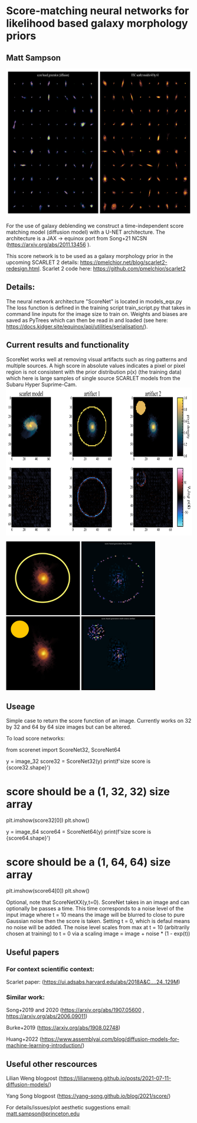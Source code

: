 # Score-matching neural networks for likelihood based galaxy morphology priors
## Matt Sampson

<img src="/images/compare.png" height="400">

For the use of galaxy deblending we construct a time-independent 
score matching model (diffusion model) with a U-NET architecture. The architecture
is a JAX -> equinox port from Song+21 NCSN (https://arxiv.org/abs/2011.13456  ).

This score network is to be used as a galaxy morphology prior in the upcoming 
SCARLET 2 details: https://pmelchior.net/blog/scarlet2-redesign.html. Scarlet 2 code here: https://github.com/pmelchior/scarlet2

## Details:
The neural network architecture "ScoreNet" is located in models_eqx.py
The loss function is defined in the training script train_script.py that takes in command
line inputs for the image size to train on. 
Weights and biases are saved as PyTrees which can then be read in and loaded (see here: https://docs.kidger.site/equinox/api/utilities/serialisation/). 

## Current results and functionality
ScoreNet works well at removing visual artifacts such as ring patterns and multiple sources. A high score in absolute values indicates a pixel or pixel region is not consistent with the prior distribution p(x) (the training data) which here is large samples of single source SCARLET models from the Subaru Hyper Suprime-Cam.
<img src="/images/score_runtests.png" height="400">


<img src="/images/HSC_res64_artifact2.jpg" height="200"> <img src="/images/rings_single.gif" width="200" height="200"/> <img src="/images/HSC_res64_artifact.jpg" height="200"> <img src="/images/multi.gif" width="200" height="200"/>

## Useage
Simple case to return the score function of an image. Currently works on 32 by 32 and 64 by 64 size images but can be altered.

To load score networks:

from scorenet import ScoreNet32, ScoreNet64

y = image_32
score32 = ScoreNet32(y)
print(f'size score is {score32.shape}')
# score should be a (1, 32, 32) size array
plt.imshow(score32[0])
plt.show()

y = image_64
score64 = ScoreNet64(y)
print(f'size score is {score64.shape}')
# score should be a (1, 64, 64) size array
plt.imshow(score64[0])
plt.show()

Optional, note that ScoreNetXX(y,t=0). ScoreNet takes in an image and can optionally be passes a time. This time corresponds to a noise level of the input image where t = 10 means the image will be blurred to close to pure Gaussian noise then the score is taken. Setting t = 0, which is defaul means no noise will be added. The noise level scales from max at t = 10 (arbitrarily chosen at training) to t = 0 via a scaling image = image + noise * (1 - exp(t))



## Useful papers
### For context scientific context:

Scarlet paper: (https://ui.adsabs.harvard.edu/abs/2018A&C....24..129M)

### Similar work:

Song+2019 and 2020 (https://arxiv.org/abs/1907.05600 , https://arxiv.org/abs/2006.09011)

Burke+2019 (https://arxiv.org/abs/1908.02748)

Huang+2022 (https://www.assemblyai.com/blog/diffusion-models-for-machine-learning-introduction/)

## Useful other rescources
Lilian Weng blogpost (https://lilianweng.github.io/posts/2021-07-11-diffusion-models/)

Yang Song blogpost (https://yang-song.github.io/blog/2021/score/)

For details/issues/plot aesthetic suggestions
email: matt.sampson@princeton.edu 
